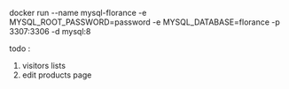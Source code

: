 


docker run --name mysql-florance -e MYSQL_ROOT_PASSWORD=password -e MYSQL_DATABASE=florance -p 3307:3306 -d mysql:8


todo :  


1. visitors lists
2. edit products page

